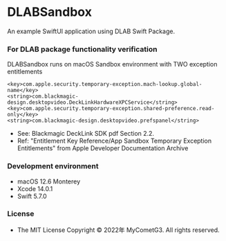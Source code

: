 # DLABSandbox

An example SwiftUI application using DLAB Swift Package.

### For DLAB package functionality verification

DLABSandbox runs on macOS Sandbox environment with TWO exception entitlements

    <key>com.apple.security.temporary-exception.mach-lookup.global-name</key>
    <string>com.blackmagic-design.desktopvideo.DeckLinkHardwareXPCService</string>
    <key>com.apple.security.temporary-exception.shared-preference.read-only</key>
    <string>com.blackmagic-design.desktopvideo.prefspanel</string>

- See: Blackmagic DeckLink SDK pdf Section 2.2.
- Ref: "Entitlement Key Reference/App Sandbox Temporary Exception Entitlements" from Apple Developer Documentation Archive

### Development environment

- macOS 12.6 Monterey
- Xcode 14.0.1
- Swift 5.7.0

### License

- The MIT License
Copyright © 2022年 MyCometG3. All rights reserved.

